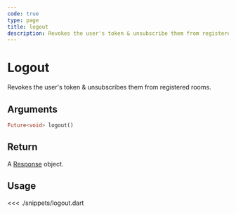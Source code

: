 ```yaml
---
code: true
type: page
title: logout
description: Revokes the user's token & unsubscribe them from registered rooms.
---
```


# Logout

Revokes the user's token & unsubscribes them from registered rooms.

## Arguments

```dart
Future<void> logout()
```

## Return

A [Response](/sdk/dart/3/core-classes/response) object.

## Usage

<<< ./snippets/logout.dart

